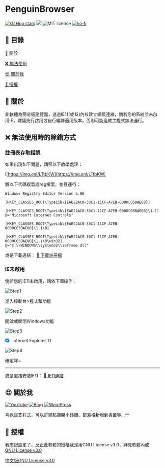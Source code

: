 # PenguinBrowser

[![GitHub stars](https://img.shields.io/github/stars/510208/PenguinBrowser?color=brightgreen&style=for-the-badge)](https://github.com/510208/NotUseComputer/)
[![](https://img.shields.io/badge/Blog-510208's%20Blog-brightgreen?style=for-the-badge&logo=appveyor)](https://sam0616.pixnet.net)
![MIT license](https://img.shields.io/badge/license-MIT-brightgreen.svg?style=for-the-badge&logo=appveyor)
[![ko-fi](https://ko-fi.com/img/githubbutton_sm.svg)](https://ko-fi.com/X8X4CZE3V)

## 🔲 目錄

[💯 關於](#-關於)

[❌ 無法使用](#-無法使用時的除錯方式)

[😍 關於我](#-關於我)

[📄 授權](#-授權)

## 💯 關於

此軟體為簡易版瀏覽器，透過IE11(或12)內核建立網頁連線，倘若您的系統並未啟用IE，建議先行啟用或自行編譯適用版本，否則可能造成主程式無法運行。

## ❌ 無法使用時的除錯方式

### 註冊表存取錯誤
如果出現如下問題，請照以下教學處理：

![https://img.onl/LTtbKW](https://img.onl/LTtbKW)

將以下代碼複製成reg檔案，並且運行：

```
Windows Registry Editor Version 5.00

[HKEY_CLASSES_ROOT\TypeLib\{EAB22AC0-30C1-11CF-A7EB-0000C05BAE0B}]

[HKEY_CLASSES_ROOT\TypeLib\{EAB22AC0-30C1-11CF-A7EB-0000C05BAE0B}\1.1]
@="Microsoft Internet Controls"

[HKEY_CLASSES_ROOT\TypeLib\{EAB22AC0-30C1-11CF-A7EB-0000C05BAE0B}\1.1\0]

[HKEY_CLASSES_ROOT\TypeLib\{EAB22AC0-30C1-11CF-A7EB-0000C05BAE0B}\1.1\0\win32]
@="C:\\WINDOWS\\system32\\ieframe.dll"
```

或是下載連結：
[💬 下載註冊檔](/Error-Debug/Browser_Error.reg)

### IE未啟用

倘若您的IE11未啟用，請依下圖操作：

![Step1](https://img.onl/2n2dUB)

進入控制台>程式和功能

![Step2](https://img.onl/NxLEGN)

開啟或關閉Windows功能

![Step3](https://img.onl/NkXD9l)

- [x] Internet Explorer 11

![Step4](https://img.onl/NkXD9l)

確定咩~

___

或是直接安裝IE11：
[💬 IE11連結](/IE11/IE11_Link.md)

## 😍 關於我

[![YouTube](https://img.shields.io/badge/YouTube-%E8%B7%9F%E8%91%97%E4%BC%81%E9%B5%9D%E5%93%A5%E5%AD%B8%E9%9B%BB%E8%85%A6-red?style=for-the-badge&logo=appveyor)](https://www.youtube.com/channel/UC6orwHdQNVzwHsA6M7HYD9g/videos?view=0&sort=p&shelf_id=0)
[![Blog](https://img.shields.io/badge/Pixnet-%E8%B7%9F%E8%91%97%E4%BC%81%E9%B5%9D%E5%93%A5%E5%AD%B8%E9%9B%BB%E8%85%A6-blue?style=for-the-badge)](https://sam0616.pixnet.net)
[![WordPress](https://img.shields.io/badge/WordPress-%E8%B7%9F%E8%91%97%E4%BC%81%E9%B5%9D%E5%93%A5%E5%AD%B8%E9%9B%BB%E8%85%A6-yellowgreen?style=for-the-badge&logo=appveyor)](https://510208.nde.tw)

喜歡這支程式，可以訂閱點讚開小鈴鐺、部落格新增到書籤等...^^

## 📄 授權

我忘記設定了，反正此軟體的授權我是用GNU License v3.0，詳見軟體內或
[GNU License v3.0](https://www.gnu.org/licenses/gpl-3.0.zh-tw.html)

[中文版GNU License v3.0](/LICENSE_ZH.md)
